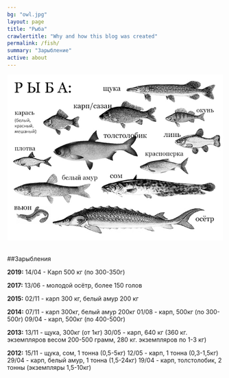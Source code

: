 ```yaml
---
bg: "owl.jpg"
layout: page
title: "Рыба"
crawlertitle: "Why and how this blog was created"
permalink: /fish/
summary: "Зарыбление"
active: about
---
```


<p><img src="/images/fish.jpg" alt="Рыба на озере Выгоничанка" width="702" /><br /> </p>
##Зарыбления

**2019:**
14/04 - Карп 500 кг (по 300-350г)

**2017:**
13/06 - молодой осётр, более 150 голов

**2015:**
02/11 - карп 300 кг, белый амур 200 кг

**2014:**
07/11 - карп 300кг, белый амур 200кг
01/08 - карп, 500кг (по 300-500г)
09/04 - карп, 500кг (по 400-500г)

**2013:**
13/11 - щука, 300кг (от 1кг)
30/05 - карп, 640 кг (360 кг. экземпляров весом 200-500 грамм, 280 кг. экземпляров по 1-3 кг)

**2012:**
15/11 - щука, сом, 1 тонна (0,5-5кг)
12/05 - карп, 1 тонна (0,3-1,5кг)
29/04 - карп, белый амур, 1 тонна (1,5-24кг)
19/04 - карп, толстолобик, 2 тонны (экземпляры 1,5-10кг)
